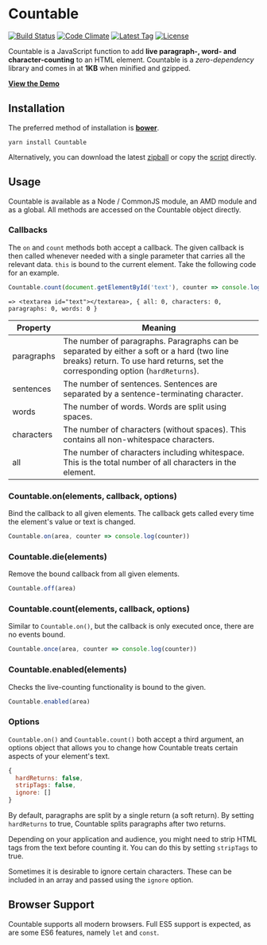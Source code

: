# Countable

[![Build Status](http://img.shields.io/travis/RadLikeWhoa/Countable.svg)](https://travis-ci.org/RadLikeWhoa/Countable)
[![Code Climate](https://codeclimate.com/github/RadLikeWhoa/Countable/badges/gpa.svg)](https://codeclimate.com/github/RadLikeWhoa/Countable)
[![Latest Tag](http://img.shields.io/github/tag/RadLikeWhoa/Countable.svg)](https://github.com/RadLikeWhoa/Countable/tags)
[![License](http://img.shields.io/badge/license-MIT-orange.svg)](https://github.com/RadLikeWhoa/Countable/blob/master/LICENSE.md)

Countable is a JavaScript function to add **live paragraph-, word- and character-counting** to an HTML element. Countable is a *zero-dependency* library and comes in at **1KB** when minified and gzipped.

[**View the Demo**](http://radlikewhoa.github.io/Countable#demo)

## Installation

The preferred method of installation is [**bower**](https://github.com/bower/bower).

```
yarn install Countable
```

Alternatively, you can download the latest [zipball](https://github.com/RadLikeWhoa/Countable/archive/master.zip) or copy the [script](https://raw.github.com/RadLikeWhoa/Countable/master/Countable.js) directly.

## Usage

Countable is available as a Node / CommonJS module, an AMD module and as a global. All methods are accessed on the Countable object directly.

### Callbacks

The `on` and `count` methods both accept a callback. The given callback is then called whenever needed with a single parameter that carries all the relevant data. `this` is bound to the current element. Take the following code for an example.

```javascript
Countable.count(document.getElementById('text'), counter => console.log(this, counter))
```

```
=> <textarea id="text"></textarea>, { all: 0, characters: 0, paragraphs: 0, words: 0 }
```

Property   | Meaning
---------- | --------------------------------------------------------------------------------------------
paragraphs | The number of paragraphs. Paragraphs can be separated by either a soft or a hard (two line breaks) return. To use hard returns, set the corresponding option (`hardReturns`).
sentences  | The number of sentences. Sentences are separated by a sentence-terminating character.
words      | The number of words. Words are split using spaces.
characters | The number of characters (without spaces). This contains all non-whitespace characters.
all        | The number of characters including whitespace. This is the total number of all characters in the element.

### Countable.on(elements, callback, options)

Bind the callback to all given elements. The callback gets called every time the element's value or text is changed.

```javascript
Countable.on(area, counter => console.log(counter))
```

### Countable.die(elements)

Remove the bound callback from all given elements.

```javascript
Countable.off(area)
```

### Countable.count(elements, callback, options)

Similar to `Countable.on()`, but the callback is only executed once, there are no events bound.

```javascript
Countable.once(area, counter => console.log(counter))
```

### Countable.enabled(elements)

Checks the live-counting functionality is bound to the given.

```javascript
Countable.enabled(area)
```

### Options

`Countable.on()` and `Countable.count()` both accept a third argument, an options object that allows you to change how Countable treats certain aspects of your element's text.

```javascript
{
  hardReturns: false,
  stripTags: false,
  ignore: []
}
```

By default, paragraphs are split by a single return (a soft return). By setting `hardReturns` to true, Countable splits paragraphs after two returns.

Depending on your application and audience, you might need to strip HTML tags from the text before counting it. You can do this by setting `stripTags` to true.

Sometimes it is desirable to ignore certain characters. These can be included in an array and passed using the `ignore` option.

## Browser Support

Countable supports all modern browsers. Full ES5 support is expected, as are some ES6 features, namely `let` and `const`.
